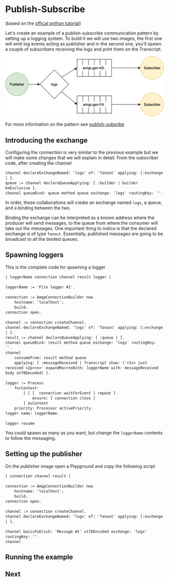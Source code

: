 # Publish-Subscribe
(based on the [offical python tutorial](https://www.rabbitmq.com/tutorials/tutorial-three-python.html))

Let's create an example of a publish-subscribe communication pattern by setting up a logging system. To build it we will use two images, the first one will emit log events acting as publisher and in the second one, you'll spawn a couple of subscribers receiving the logs and print them on the Transcript.

![Diagram of publish-subscribe](publish_subscribe.png)

For more information on the pattern see [publish-subsribe](https://www.enterpriseintegrationpatterns.com/patterns/messaging/PublishSubscribeChannel.html) 

## Introducing the exchange 

Configuring the connection is very similar to the previous example but we will make some changes that we will explain in detail. From the subscriber code, after creating the channel

````Smalltalk
channel declareExchangeNamed: 'logs' of: 'fanout' applying: [:exchange | ].
queue := channel declareQueueApplying: [ :builder | builder beExclusive ].
channel queueBind: queue method queue exchange: 'logs' routingKey: ''.
````
In order, these collaborations will create an exchange named `logs`, a queue, and a binding between the two.

Binding the exchange can be interpreted as a known address where the producer will send messages, to the queue from where the consumer will take out the messages. One important thing to notice is that the declared exchange is of type `fanout`. Essentially, published messages are going to be broadcast to all the binded queues.

## Spawning loggers

This is the complete code for spawning a logger

```Smalltalk
| loggerName connection channel result logger |

loggerName := 'File logger #1'.

connection := AmqpConnectionBuilder new
	hostname: 'localhost';
	build.
connection open.

channel := connection createChannel.
channel declareExchangeNamed: 'logs' of: 'fanout' applying: [:exchange | ].
result := channel declareQueueApplying: [ :queue | ].
channel queueBind: result method queue exchange: 'logs' routingKey: ''.
channel 
	consumeFrom: result method queue
	applying: [ :messageReceived | Transcript show: ('<1s> just received <2p><n>' expandMacrosWith: loggerName with: messageReceived body utf8Decoded) ].	

logger := Process
	forContext:
		[ [ [  connection waitForEvent ] repeat ]
			ensure: [ connection close ]
		] asContext
	priority: Processor activePriority.
logger name: loggerName.
	
logger resume 
```

You could spawn as many as you want, but change the `loggerName` contents to follow the messaging. 

## Setting up the publisher

On the publisher image open a Playground and copy the following script

```smalltalk
| connection channel result |

connection := AmqpConnectionBuilder new
	hostname: 'localhost';
	build.
connection open.

channel := connection createChannel.
channel declareExchangeNamed: 'logs' of: 'fanout' applying: [:exchange | ].

channel basicPublish: 'Message #1' utf8Encoded exchange: 'logs' routingKey: ''.	
channel
```

## Running the example

## Next
